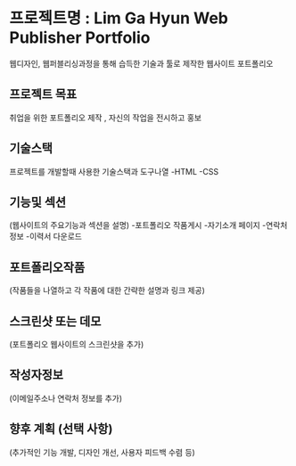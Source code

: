 # 프로젝트명 : Lim Ga Hyun Web Publisher Portfolio
웹디자인, 웹퍼블리싱과정을 통해 습득한 기술과 툴로 제작한 웹사이트 포트폴리오

## 프로젝트 목표
취업을 위한 포트폴리오 제작 , 자신의 작업을 전시하고 홍보

## 기술스택
프로젝트를 개발할때 사용한 기술스택과 도구나열
-HTML
-CSS

## 기능및 섹션
(웹사이트의 주요기능과 섹션을 설명)
-포트폴리오 작품게시
-자기소개 페이지
-연락처 정보
-이력서 다운로드

## 포트폴리오작품
(작품들을 나열하고 각 작품에 대한 간략한 설명과 링크 제공)

## 스크린샷 또는 데모
(포트폴리오 웹사이트의 스크린샷을 추가)

## 작성자정보
(이메일주소나 연락처 정보를 추가)

## 향후 계획 (선택 사항)
(추가적인 기능 개발, 디자인 개선, 사용자 피드백 수렴 등)
